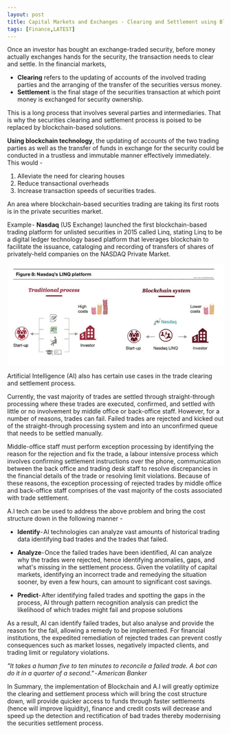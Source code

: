 ```yaml
---
layout: post
title: Capital Markets and Exchanges - Clearing and Settlement using Blockchain and A.I
tags: [Finance,LATEST]
---
```


Once an investor has bought an exchange-traded security, before money actually exchanges hands for the security, the transaction needs to clear and settle. In the financial markets,

* **Clearing** refers to the updating of accounts of the involved trading parties and the arranging of the transfer of the securities versus money.
* **Settlement** is the final stage of the securities transaction at which point money is exchanged for security ownership.

This is a long process that involves several parties and intermediaries. That is why the securities clearing and settlement process is poised to be replaced by blockchain-based solutions.

**Using blockchain technology**, the updating of accounts of the two trading parties as well as the transfer of funds in exchange for the security could be conducted in a trustless and immutable manner effectively immediately. This would -

1. Alleviate the need for clearing houses
2. Reduce transactional overheads
3. Increase transaction speeds of securities trades.

An area where blockchain-based securities trading are taking its first roots is in the private securities market.

Example - **Nasdaq** (US Exchange) launched the first blockchain-based trading platform for unlisted securities in 2015 called Linq, stating Linq to be a digital ledger technology based platform that leverages blockchain to facilitate the issuance, cataloging and recording of transfers of shares of privately-held companies on the NASDAQ Private Market.

![Internet](../img/posts/j1.jpeg)

Artificial Intelligence (AI) also has certain use cases in the trade clearing and settlement process.

Currently, the vast majority of trades are settled through straight-through processing where these trades are executed, confirmed, and settled with little or no involvement by middle office or back-office staff. However, for a number of reasons, trades can fail. Failed trades are rejected and kicked out of the straight-through processing system and into an unconfirmed queue that needs to be settled manually.

Middle-office staff must perform exception processing by identifying the reason for the rejection and fix the trade, a labour intensive process which involves confirming settlement instructions over the phone, communication between the back office and trading desk staff to resolve discrepancies in the financial details of the trade or resolving limit violations. Because of these reasons, the exception processing of rejected trades by middle office and back-office staff comprises of the vast majority of the costs associated with trade settlement.

A.I tech can be used to address the above problem and bring the cost structure down in the following manner -

* **Identify**- AI technologies can analyze vast amounts of historical trading data identifying bad trades and the trades that failed.

* **Analyze**- Once the failed trades have been identified, AI can analyze why the trades were rejected, hence identifying anomalies, gaps, and what's missing in the settlement process. Given the volatility of capital markets, identifying an incorrect trade and remedying the situation sooner, by even a few hours, can amount to significant cost savings.

* **Predict**- After identifying failed trades and spotting the gaps in the process, AI through pattern recognition analysis can predict the likelihood of which trades might fail and propose solutions

As a result, AI can identify failed trades, but also analyse and provide the reason for the fail, allowing a remedy to be implemented. For financial institutions, the expedited remediation of rejected trades can prevent costly consequences such as market losses, negatively impacted clients, and trading limit or regulatory violations.

_"It takes a human five to ten minutes to reconcile a failed trade. A bot can do it in a quarter of a second." - American Banker_

In Summary, the implementation of Blockchain and A.I will greatly optimize the clearing and settlement process which will bring the cost structure down, will provide quicker access to funds through faster settlements (hence will improve liquidity), finance and credit costs will decrease and speed up the detection and rectification of bad trades thereby modernising the securities settlement process.
